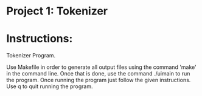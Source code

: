 Project 1: Tokenizer
====================
# Instructions:

Tokenizer Program.

Use Makefile in order to generate all output files using the command 'make' in the command line.
Once that is done, use the command ./uimain to run the program.
Once running the program just follow the given instructions.
Use q to quit running the program.

